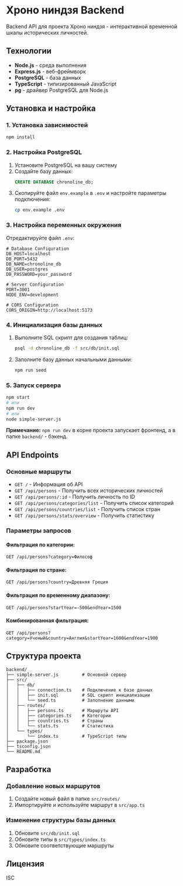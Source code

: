 # Хроно ниндзя Backend

Backend API для проекта Хроно ниндзя - интерактивной временной шкалы исторических личностей.

## Технологии

- **Node.js** - среда выполнения
- **Express.js** - веб-фреймворк
- **PostgreSQL** - база данных
- **TypeScript** - типизированный JavaScript
- **pg** - драйвер PostgreSQL для Node.js

## Установка и настройка

### 1. Установка зависимостей

```bash
npm install
```

### 2. Настройка PostgreSQL

1. Установите PostgreSQL на вашу систему
2. Создайте базу данных:
   ```sql
   CREATE DATABASE chronoline_db;
   ```
3. Скопируйте файл `env.example` в `.env` и настройте параметры подключения:
   ```bash
   cp env.example .env
   ```

### 3. Настройка переменных окружения

Отредактируйте файл `.env`:

```env
# Database Configuration
DB_HOST=localhost
DB_PORT=5432
DB_NAME=chronoline_db
DB_USER=postgres
DB_PASSWORD=your_password

# Server Configuration
PORT=3001
NODE_ENV=development

# CORS Configuration
CORS_ORIGIN=http://localhost:5173
```

### 4. Инициализация базы данных

1. Выполните SQL скрипт для создания таблиц:
   ```bash
   psql -d chronoline_db -f src/db/init.sql
   ```

2. Заполните базу данных начальными данными:
   ```bash
   npm run seed
   ```

### 5. Запуск сервера

```bash
npm start
# или
npm run dev
# или
node simple-server.js
```

**Примечание:** `npm run dev` в корне проекта запускает фронтенд, а в папке `backend/` - бэкенд.

## API Endpoints

### Основные маршруты

- `GET /` - Информация об API
- `GET /api/persons` - Получить всех исторических личностей
- `GET /api/persons/:id` - Получить личность по ID
- `GET /api/persons/categories/list` - Получить список категорий
- `GET /api/persons/countries/list` - Получить список стран
- `GET /api/persons/stats/overview` - Получить статистику

### Параметры запросов

#### Фильтрация по категории:
```
GET /api/persons?category=Философ
```

#### Фильтрация по стране:
```
GET /api/persons?country=Древняя Греция
```

#### Фильтрация по временному диапазону:
```
GET /api/persons?startYear=-500&endYear=1500
```

#### Комбинированная фильтрация:
```
GET /api/persons?category=Ученый&country=Англия&startYear=1600&endYear=1900
```

## Структура проекта

```
backend/
├── simple-server.js         # Основной сервер
├── src/
│   ├── db/
│   │   ├── connection.ts    # Подключение к базе данных
│   │   ├── init.sql         # SQL скрипт инициализации
│   │   └── seed.ts          # Заполнение данными
│   ├── routes/
│   │   ├── persons.ts       # Маршруты API
│   │   ├── categories.ts    # Категории
│   │   ├── countries.ts     # Страны
│   │   └── stats.ts         # Статистика
│   └── types/
│       └── index.ts         # TypeScript типы
├── package.json
├── tsconfig.json
└── README.md
```

## Разработка

### Добавление новых маршрутов

1. Создайте новый файл в папке `src/routes/`
2. Импортируйте и используйте маршрут в `src/app.ts`

### Изменение структуры базы данных

1. Обновите `src/db/init.sql`
2. Обновите типы в `src/types/index.ts`
3. Обновите соответствующие маршруты

## Лицензия

ISC 